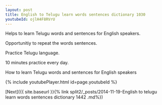 ```yaml
---
layout: post
title: English to Telugu learn words sentences dictionary 1030 
youtubeId: ojlH4F8RVrU
---
```

 
 
Helps to learn Telugu words and sentences for English speakers.

Opportunitiy to repeat the words sentences. 

Practice Telugu language. 
 
10 minutes practice every day. 
 
How to learn Telugu words and sentences for English speakers 
 
{% include youtubePlayer.html id=page.youtubeId %}
 
 
[Next]({{ site.baseurl }}{% link  split2/_posts/2014-11-19-English to telugu learn words sentences dictionary 1442 .md%})
 
